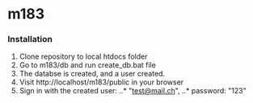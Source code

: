 # m183
### Installation

1. Clone repository to local htdocs folder
2. Go to m183/db and run create_db.bat file
3. The databse is created, and a user created.
4. Visit http://localhost/m183/public in your browser
5. Sign in with the created user: ..* "test@mail.ch", ..* password: "123"
